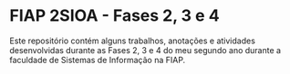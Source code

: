 # FIAP 2SIOA - Fases 2, 3 e 4
Este repositório contém alguns trabalhos, anotações e atividades desenvolvidas durante as Fases 2, 3 e 4 do meu segundo ano durante a faculdade de Sistemas de Informação na FIAP.
